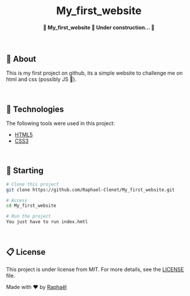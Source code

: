 <div align="center" id="top"> 
</div>

<h1 align="center">My_first_website</h1>

<h4 align="center">	🚧  My_first_website 🚀 Under construction...  🚧 </h4> 

<br>

## 🎯  About ##

This is my first project on github, its a simple website to challenge me on html and css (possibly JS 👀).

<br>

## 🚀 Technologies ##

The following tools were used in this project:

- [HTML5](https://fr.wikipedia.org/wiki/HTML5)
- [CSS3](https://fr.wikipedia.org/wiki/Feuilles_de_style_en_cascade)

<br>

## 🏁 Starting ##

```bash
# Clone this project
git clone https://github.com/Raphael-Clenet/My_first_website.git

# Access
cd My_first_website

# Run the project
You just have to run index.hmtl

```

<br>

## 📋 License ##

This project is under license from MIT. For more details, see the [LICENSE](LICENSE) file.


Made with ❤️ by <a href="https://github.com/Raphael-Clenet" target="_blank">Raphaêl</a>

